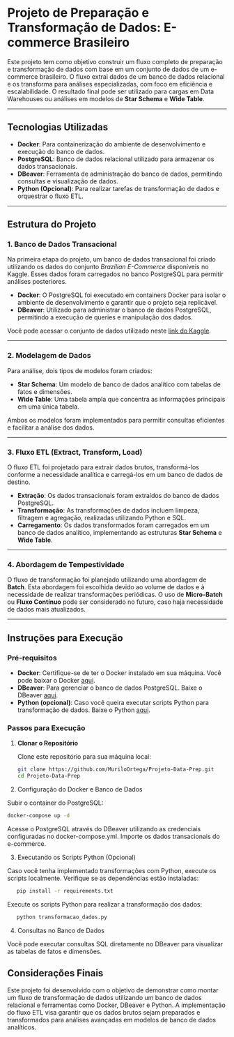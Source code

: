 # Projeto de Preparação e Transformação de Dados: E-commerce Brasileiro

Este projeto tem como objetivo construir um fluxo completo de preparação e transformação de dados com base em um conjunto de dados de um e-commerce brasileiro. O fluxo extrai dados de um banco de dados relacional e os transforma para análises especializadas, com foco em eficiência e escalabilidade. O resultado final pode ser utilizado para cargas em Data Warehouses ou análises em modelos de **Star Schema** e **Wide Table**.

---

## Tecnologias Utilizadas

- **Docker**: Para containerização do ambiente de desenvolvimento e execução do banco de dados.
- **PostgreSQL**: Banco de dados relacional utilizado para armazenar os dados transacionais.
- **DBeaver**: Ferramenta de administração do banco de dados, permitindo consultas e visualização de dados.
- **Python (Opcional)**: Para realizar tarefas de transformação de dados e orquestrar o fluxo ETL.

---

## Estrutura do Projeto

### 1. Banco de Dados Transacional
Na primeira etapa do projeto, um banco de dados transacional foi criado utilizando os dados do conjunto *Brazilian E-Commerce* disponíveis no Kaggle. Esses dados foram carregados no banco PostgreSQL para permitir análises posteriores.

- **Docker**: O PostgreSQL foi executado em containers Docker para isolar o ambiente de desenvolvimento e garantir que o projeto seja replicável.
- **DBeaver**: Utilizado para administrar o banco de dados PostgreSQL, permitindo a execução de queries e manipulação dos dados.

Você pode acessar o conjunto de dados utilizado neste [link do Kaggle](https://www.kaggle.com/datasets/olistbr/brazilian-ecommerce).

---

### 2. Modelagem de Dados

Para análise, dois tipos de modelos foram criados:

- **Star Schema**: Um modelo de banco de dados analítico com tabelas de fatos e dimensões.
- **Wide Table**: Uma tabela ampla que concentra as informações principais em uma única tabela.

Ambos os modelos foram implementados para permitir consultas eficientes e facilitar a análise dos dados.

---

### 3. Fluxo ETL (Extract, Transform, Load)

O fluxo ETL foi projetado para extrair dados brutos, transformá-los conforme a necessidade analítica e carregá-los em um banco de dados de destino.

- **Extração**: Os dados transacionais foram extraídos do banco de dados PostgreSQL.
- **Transformação**: As transformações de dados incluem limpeza, filtragem e agregação, realizadas utilizando Python e SQL.
- **Carregamento**: Os dados transformados foram carregados em um banco de dados analítico, implementando as estruturas **Star Schema** e **Wide Table**.

---

### 4. Abordagem de Tempestividade

O fluxo de transformação foi planejado utilizando uma abordagem de **Batch**. Esta abordagem foi escolhida devido ao volume de dados e à necessidade de realizar transformações periódicas. O uso de **Micro-Batch** ou **Fluxo Contínuo** pode ser considerado no futuro, caso haja necessidade de dados mais atualizados.

---

## Instruções para Execução

### Pré-requisitos

- **Docker**: Certifique-se de ter o Docker instalado em sua máquina. Você pode baixar o Docker [aqui](https://www.docker.com/products/docker-desktop).
- **DBeaver**: Para gerenciar o banco de dados PostgreSQL. Baixe o DBeaver [aqui](https://dbeaver.io/download/).
- **Python (opcional)**: Caso você queira executar scripts Python para transformação de dados. Baixe o Python [aqui](https://www.python.org/downloads/).

### Passos para Execução

1. **Clonar o Repositório**

   Clone este repositório para sua máquina local:
   ```bash
   git clone https://github.com/MuriloOrtega/Projeto-Data-Prep.git
   cd Projeto-Data-Prep
   
2. Configuração do Docker e Banco de Dados

Subir o container do PostgreSQL:
   ```bash            
   docker-compose up -d
````
Acesse o PostgreSQL através do DBeaver utilizando as credenciais configuradas no docker-compose.yml. Importe os dados transacionais do e-commerce.

3. Executando os Scripts Python (Opcional)

Caso você tenha implementado transformações com Python, execute os scripts localmente. Verifique se as dependências estão instaladas:
```bash
   pip install -r requirements.txt
   ```
Execute os scripts Python para realizar a transformação dos dados:
```bash
   python transformacao_dados.py
```
4. Consultas no Banco de Dados

Você pode executar consultas SQL diretamente no DBeaver para visualizar as tabelas de fatos e dimensões.

## Considerações Finais

Este projeto foi desenvolvido com o objetivo de demonstrar como montar um fluxo de transformação de dados utilizando um banco de dados relacional e ferramentas como Docker, DBeaver e Python. A implementação do fluxo ETL visa garantir que os dados brutos sejam preparados e transformados para análises avançadas em modelos de banco de dados analíticos.




   
